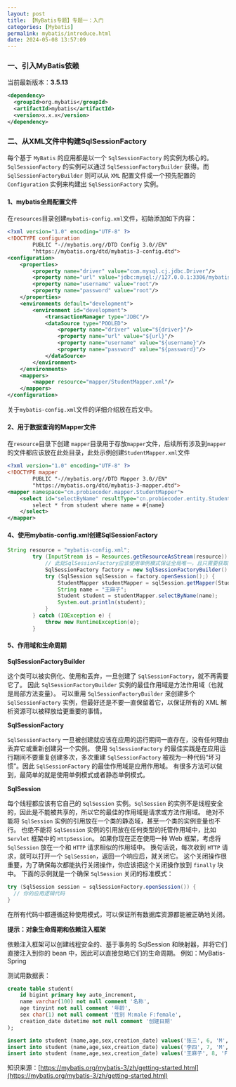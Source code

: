 ```yaml
---
layout: post
title: 【MyBatis专题】专题一：入门
categories: [Mybatis]
permalink: mybatis/introduce.html
date: 2024-05-08 13:57:09
---
```



### 一、引入MyBatis依赖

当前最新版本：**3.5.13**

```xml
<dependency>
  <groupId>org.mybatis</groupId>
  <artifactId>mybatis</artifactId>
  <version>x.x.x</version>
</dependency>
```



### 二、从XML文件中构建SqlSessionFactory

每个基于 `MyBatis` 的应用都是以一个 `SqlSessionFactory` 的实例为核心的。`SqlSessionFactory` 的实例可以通过 `SqlSessionFactoryBuilder` 获得。而 `SqlSessionFactoryBuilder` 则可以从 `XML` 配置文件或一个预先配置的 `Configuration` 实例来构建出 `SqlSessionFactory` 实例。

#### 1、mybatis全局配置文件

在`resources`目录创建`mybatis-config.xml`文件，初始添加如下内容：

```xml
<?xml version="1.0" encoding="UTF-8" ?>
<!DOCTYPE configuration
        PUBLIC "-//mybatis.org//DTD Config 3.0//EN"
        "https://mybatis.org/dtd/mybatis-3-config.dtd">
<configuration>
    <properties>
        <property name="driver" value="com.mysql.cj.jdbc.Driver"/>
        <property name="url" value="jdbc:mysql://127.0.0.1:3306/mybatis"/>
        <property name="username" value="root"/>
        <property name="password" value="root"/>
    </properties>
    <environments default="development">
        <environment id="development">
            <transactionManager type="JDBC"/>
            <dataSource type="POOLED">
                <property name="driver" value="${driver}"/>
                <property name="url" value="${url}"/>
                <property name="username" value="${username}"/>
                <property name="password" value="${password}"/>
            </dataSource>
        </environment>
    </environments>
    <mappers>
        <mapper resource="mapper/StudentMapper.xml"/>
    </mappers>
</configuration>
```

关于`mybatis-config.xml`文件的详细介绍放在后文中。



#### 2、用于数据查询的Mapper文件

在`resource`目录下创建 `mapper`目录用于存放`mapper`文件，后续所有涉及到`mapper`的文件都应该放在此处目录，此处示例创建`StudentMapper.xml`文件

```xml
<?xml version="1.0" encoding="UTF-8" ?>
<!DOCTYPE mapper
        PUBLIC "-//mybatis.org//DTD Mapper 3.0//EN"
        "https://mybatis.org/dtd/mybatis-3-mapper.dtd">
<mapper namespace="cn.probiecoder.mapper.StudentMapper">
    <select id="selectByName" resultType="cn.probiecoder.entity.Student">
        select * from student where name = #{name}
    </select>
</mapper>
```



#### 4、使用mybatis-config.xml创建SqlSessionFactory

```java
String resource = "mybatis-config.xml";
        try (InputStream is = Resources.getResourceAsStream(resource)) {
            // 此处SqlSessionFactory应该使用单例模式保证全局唯一，且只需要获取一次即可  
            SqlSessionFactory factory = new SqlSessionFactoryBuilder().build(is);
            try (SqlSession sqlSession = factory.openSession();) {
                StudentMapper studentMapper = sqlSession.getMapper(StudentMapper.class);
                String name = "王麻子";
                Student student = studentMapper.selectByName(name);
                System.out.println(student);
            }
        } catch (IOException e) {
            throw new RuntimeException(e);
        }
```



#### 5、作用域和生命周期

**SqlSessionFactoryBuilder**

这个类可以被实例化、使用和丢弃，一旦创建了 `SqlSessionFactory`，就不再需要它了。 因此 `SqlSessionFactoryBuilder` 实例的最佳作用域是方法作用域（也就是局部方法变量）。 可以重用 `SqlSessionFactoryBuilder` 来创建多个 `SqlSessionFactory` 实例，但最好还是不要一直保留着它，以保证所有的 XML 解析资源可以被释放给更重要的事情。

**SqlSessionFactory**

`SqlSessionFactory` 一旦被创建就应该在应用的运行期间一直存在，没有任何理由丢弃它或重新创建另一个实例。 使用 `SqlSessionFactory` 的最佳实践是在应用运行期间不要重复创建多次，多次重建 `SqlSessionFactory` 被视为一种代码“坏习惯”。因此 `SqlSessionFactory` 的最佳作用域是应用作用域。 有很多方法可以做到，最简单的就是使用单例模式或者静态单例模式。

**SqlSession**

每个线程都应该有它自己的 `SqlSession` 实例。`SqlSession` 的实例不是线程安全的，因此是不能被共享的，所以它的最佳的作用域是请求或方法作用域。 绝对不能将 `SqlSession` 实例的引用放在一个类的静态域，甚至一个类的实例变量也不行。 也绝不能将 `SqlSession` 实例的引用放在任何类型的托管作用域中，比如 `Servlet` 框架中的 `HttpSession`。 如果你现在正在使用一种 Web 框架，考虑将 `SqlSession` 放在一个和 `HTTP` 请求相似的作用域中。 换句话说，每次收到 `HTTP` 请求，就可以打开一个 `SqlSession`，返回一个响应后，就关闭它。 这个关闭操作很重要，为了确保每次都能执行关闭操作，你应该把这个关闭操作放到 `finally` 块中。 下面的示例就是一个确保 `SqlSession` 关闭的标准模式：

```java
try (SqlSession session = sqlSessionFactory.openSession()) {
  // 你的应用逻辑代码
}
```

在所有代码中都遵循这种使用模式，可以保证所有数据库资源都能被正确地关闭。



 **提示：对象生命周期和依赖注入框架**

依赖注入框架可以创建线程安全的、基于事务的 SqlSession 和映射器，并将它们直接注入到你的 bean 中，因此可以直接忽略它们的生命周期。 例如：MyBatis-Spring

测试用数据表：

```sql
create table student(
    id bigint primary key auto_increment,
    name varchar(100) not null comment '名称',
    age tinyint not null comment '年龄',
    sex char(1) not null comment '性别 M:male F:female',
    creation_date datetime not null comment '创建日期'
);

insert into student (name,age,sex,creation_date) values('张三', 6, 'M', '2023-10-12 10:10:10');
insert into student (name,age,sex,creation_date) values('李四', 7, 'M', '2023-10-12 11:10:10');
insert into student (name,age,sex,creation_date) values('王麻子', 8, 'F', '2023-10-12 12:10:10');
```

知识来源：[https://mybatis.org/mybatis-3/zh/getting-started.html](https://mybatis.org/mybatis-3/zh/getting-started.html)



